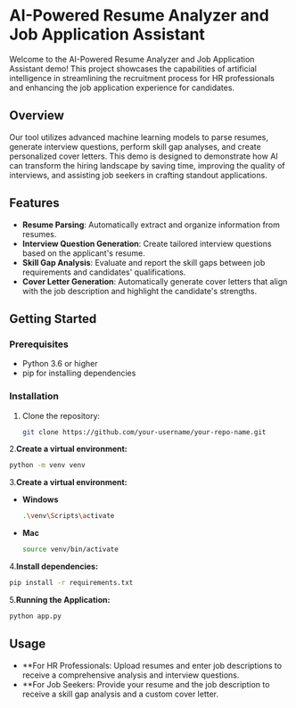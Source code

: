 # AI-Powered Resume Analyzer and Job Application Assistant

Welcome to the AI-Powered Resume Analyzer and Job Application Assistant demo! This project showcases the capabilities of artificial intelligence in streamlining the recruitment process for HR professionals and enhancing the job application experience for candidates.

## Overview

Our tool utilizes advanced machine learning models to parse resumes, generate interview questions, perform skill gap analyses, and create personalized cover letters. This demo is designed to demonstrate how AI can transform the hiring landscape by saving time, improving the quality of interviews, and assisting job seekers in crafting standout applications.

## Features

- **Resume Parsing**: Automatically extract and organize information from resumes.
- **Interview Question Generation**: Create tailored interview questions based on the applicant's resume.
- **Skill Gap Analysis**: Evaluate and report the skill gaps between job requirements and candidates' qualifications.
- **Cover Letter Generation**: Automatically generate cover letters that align with the job description and highlight the candidate's strengths.

## Getting Started

### Prerequisites

- Python 3.6 or higher
- pip for installing dependencies

### Installation

1. Clone the repository:
   ```sh
   git clone https://github.com/your-username/your-repo-name.git
2.**Create a virtual environment:**

  ```bash
  python -m venv venv
  
  ```
3.**Create a virtual environment:**

  * **Windows**
    ```bash
    .\venv\Scripts\activate
    ```
  
 *  **Mac**
    ```bash
    source venv/bin/activate
    ```

4.**Install dependencies:**

  ```bash
  pip install -r requirements.txt
  
  ```
5.**Running the Application:**

  ```bash
  python app.py
  
  ```
## Usage
- **For HR Professionals: Upload resumes and enter job descriptions to receive a comprehensive analysis and interview questions.
- **For Job Seekers: Provide your resume and the job description to receive a skill gap analysis and a custom cover letter.
